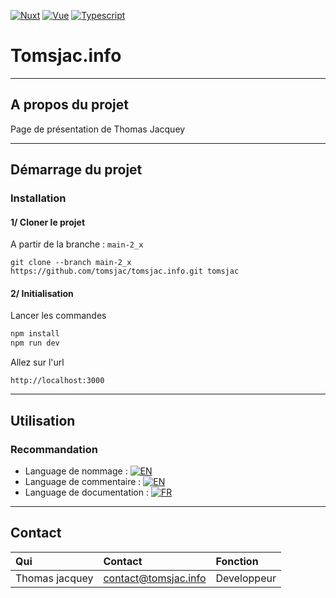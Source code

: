 <a name="readme-top"></a>
<!-- TECHONOLOGIES -->
<!--
*** Voir en fin de fichier pour les références
-->
[![Nuxt][Nuxt.com]][Nuxt-url]
[![Vue][Vue.js]][Vue-url]
[![Typescript][Typescript.org]][Typescript-url]


<!-- INFORMATION PROJET -->
# Tomsjac.info 

----------------------
<!-- DETAILS -->
## A propos du projet

Page de présentation de Thomas Jacquey

----------------------
<!-- DEMARRAGE -->
## Démarrage du projet

### Installation

#### 1/ Cloner le projet

A partir de la branche : `main-2_x`

```
git clone --branch main-2_x https://github.com/tomsjac/tomsjac.info.git tomsjac
```

#### 2/ Initialisation

Lancer les commandes
```bash
npm install
npm run dev
```

Allez sur l'url 
```
http://localhost:3000
```



----------------------
<!-- USAGE EXAMPLES -->
## Utilisation

### Recommandation

- Language de nommage : [![EN][I18nEn-logo]][I18nEn-url]
- Language de commentaire : [![EN][I18nEn-logo]][I18nEn-url]
- Language de documentation : [![FR][I18nFr-logo]][I18nFr-url]


----------------------
<!-- CONTACT -->
## Contact

| Qui                            | Contact              | Fonction    |
|:-------------------------------|:---------------------|:------------|
| Thomas jacquey                 | contact@tomsjac.info | Developpeur |   

<!-- MARKDOWN LINKS & IMAGES 
     *** https://github.com/simple-icons/simple-icons/blob/develop/slugs.md 
     *** https://www.markdownguide.org/basic-syntax/#reference-style-links
-->
<!-- Technologies -->
[Nuxt.com]: https://img.shields.io/badge/Nuxt_3-002E3B?style=for-the-badge&logo=nuxtdotjs&logoColor=#00DC82
[Nuxt-url]: https://nuxt.com/docs/getting-started/introduction
[Vue.js]: https://img.shields.io/badge/Vue.js_3-35495E?style=for-the-badge&logo=vuedotjs
[Vue-url]: https://vuejs.org/guide/introduction.html
[Typescript.org]: https://img.shields.io/badge/Typescript-FFF?style=for-the-badge&logo=typescript
[Typescript-url]: https://www.typescriptlang.org/

<!-- Recommandation -->
[I18nFr-logo]: https://flagcdn.com/20x15/fr.png
[I18nFr-url]: #recommandation
[I18nEn-logo]: https://flagcdn.com/20x15/gb.png
[I18nEN-url]: #recommandation
